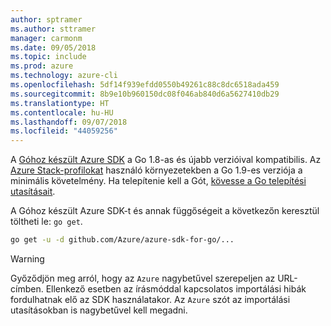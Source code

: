 ```yaml
---
author: sptramer
ms.author: sttramer
manager: carmonm
ms.date: 09/05/2018
ms.topic: include
ms.prod: azure
ms.technology: azure-cli
ms.openlocfilehash: 5df14f939efdd0550b49261c88c8dc6518ada459
ms.sourcegitcommit: 8b9e10b960150dc08f046ab840d6a5627410db29
ms.translationtype: HT
ms.contentlocale: hu-HU
ms.lasthandoff: 09/07/2018
ms.locfileid: "44059256"
---
```

A [Góhoz készült Azure SDK](https://github.com/Azure/azure-sdk-for-go) a Go 1.8-as és újabb verzióival kompatibilis. Az [Azure Stack-profilokat](/azure/azure-stack/user/azure-stack-version-profiles-go) használó környezetekben a Go 1.9-es verziója a minimális követelmény.
Ha telepítenie kell a Gót, [kövesse a Go telepítési utasításait](https://golang.org/doc/install).

A Góhoz készült Azure SDK-t és annak függőségeit a következőn keresztül töltheti le: `go get`.

```bash
go get -u -d github.com/Azure/azure-sdk-for-go/...
```

> [!WARNING]
> Győződjön meg arról, hogy az `Azure` nagybetűvel szerepeljen az URL-címben. Ellenkező esetben az írásmóddal kapcsolatos importálási hibák fordulhatnak elő az SDK használatakor. Az `Azure` szót az importálási utasításokban is nagybetűvel kell megadni.
